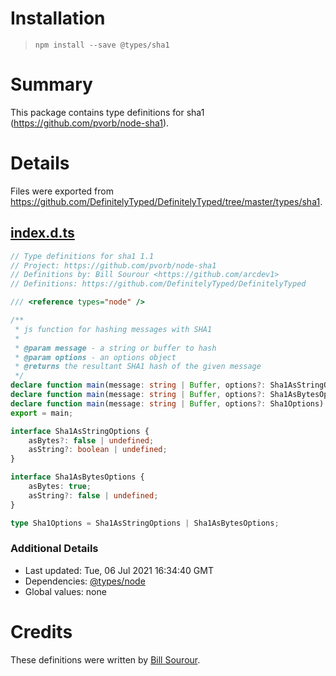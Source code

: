 # Installation
> `npm install --save @types/sha1`

# Summary
This package contains type definitions for sha1 (https://github.com/pvorb/node-sha1).

# Details
Files were exported from https://github.com/DefinitelyTyped/DefinitelyTyped/tree/master/types/sha1.
## [index.d.ts](https://github.com/DefinitelyTyped/DefinitelyTyped/tree/master/types/sha1/index.d.ts)
````ts
// Type definitions for sha1 1.1
// Project: https://github.com/pvorb/node-sha1
// Definitions by: Bill Sourour <https://github.com/arcdev1>
// Definitions: https://github.com/DefinitelyTyped/DefinitelyTyped

/// <reference types="node" />

/**
 * js function for hashing messages with SHA1
 *
 * @param message - a string or buffer to hash
 * @param options - an options object
 * @returns the resultant SHA1 hash of the given message
 */
declare function main(message: string | Buffer, options?: Sha1AsStringOptions): string;
declare function main(message: string | Buffer, options?: Sha1AsBytesOptions): Uint8Array;
declare function main(message: string | Buffer, options?: Sha1Options): string | Uint8Array;
export = main;

interface Sha1AsStringOptions {
    asBytes?: false | undefined;
    asString?: boolean | undefined;
}

interface Sha1AsBytesOptions {
    asBytes: true;
    asString?: false | undefined;
}

type Sha1Options = Sha1AsStringOptions | Sha1AsBytesOptions;

````

### Additional Details
 * Last updated: Tue, 06 Jul 2021 16:34:40 GMT
 * Dependencies: [@types/node](https://npmjs.com/package/@types/node)
 * Global values: none

# Credits
These definitions were written by [Bill Sourour](https://github.com/arcdev1).
